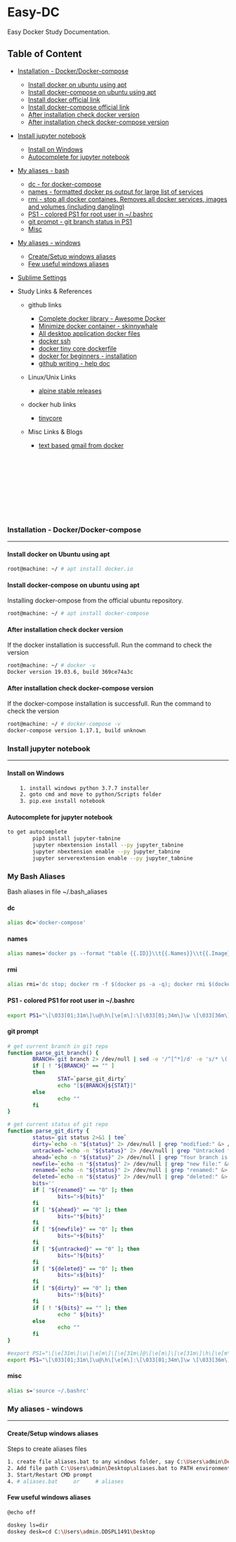 # Easy-DC
Easy Docker Study Documentation.

## Table of Content
* [Installation - Docker/Docker-compose](#installation)
  * [Install docker on ubuntu using apt](#install-ubuntu)
  * [Install docker-compose on ubuntu using apt](#install-ubuntu-dc)
  * [Install docker official link](https://docs.docker.com/engine/install/)
  * [Install docker-compose official link](https://docs.docker.com/compose/install/)
  * [After installation check docker version](#install-version)
  * [After installation check docker-compose version](#dc-install-version)

* [Install jupyter notebook](#install-jupyter-notebook)
  * [Install on Windows](#install-jupyter-notebook-windows)
  * [Autocomplete for jupyter notebook](#jupyter-notebook-autocomplete)
  
* [My aliases - bash](#mybashalias)
  * [dc - for docker-compose](#dc)
  * [names - formatted docker ps output for large list of services](#names)
  * [rmi - stop all docker containes. Removes all docker services, images and volumes (including dangling)](#rmi)
  * [PS1 - colored PS1 for root user in ~/.bashrc](#PS1)
  * [git prompt - git branch status in PS1](#PS1-git)
  * [Misc](#misc)
  
* [My aliases - windows](#mywindowsalias)
  * [Create/Setup windows aliases](#create-windows-alias)
  * [Few useful windows aliases](#my-windows-aliases)
  
* [Sublime Settings](https://github.com/ashfaqraj/easy-dc/blob/master/sublime-settings)

* Study Links & References
  * github links
    * [Complete docker library - Awesome Docker](https://github.com/veggiemonk/awesome-docker)
    * [Minimize docker container - skinnywhale](https://github.com/djosephsen/skinnywhale)
    * [All desktop application docker files](https://github.com/jessfraz/dockerfiles)
    * [docker ssh](https://github.com/jeroenpeeters/docker-ssh)
    * [docker tiny core dockerfile](https://github.com/tatsushid/docker-tinycore/blob/master/7.2/x86/Dockerfile)
    * [docker for beginners - installation](https://github.com/groda/big_data/blob/master/docker_for_beginners.md)    
    * [github writing - help doc](https://help.github.com/en/github/writing-on-github/basic-writing-and-formatting-syntax#headings)
    
  * Linux/Unix Links
    * [alpine stable releases](http://dl-cdn.alpinelinux.org/alpine/latest-stable/releases/x86_64/)
  
  * docker hub links
    * [tinycore](https://hub.docker.com/r/tatsushid/tinycore/)
    
  * Misc Links & Blogs
    * [text based gmail from docker](https://blog.jessfraz.com/post/docker-containers-on-the-desktop/)


<br></br><br></br><br></br><br></br>

[//]: # (comment: ###########################################################)
[//]: # (comment: docker installation starts here)
[//]: # (comment: ###########################################################)

### <a name='installation'>Installation - Docker/Docker-compose</a>
-----
#### <a name='install-ubuntu'>Install docker on Ubuntu using apt</a>
```bash
root@machine: ~/ # apt install docker.io
```

#### <a name='install-ubuntu-dc'>Install docker-compose on ubuntu using apt</a>
Installing docker-ompose from the official ubuntu repository.
```bash
root@machine: ~/ # apt install docker-compose
```

#### <a name='install-version'>After installation check docker version</a>
If the docker installation is successfull. Run the command to check the version
```bash
root@machine: ~/ # docker -v
Docker version 19.03.6, build 369ce74a3c
```

#### <a name='dc-install-version'>After installation check docker-compose version</a>
If the docker-compose installation is successfull. Run the command to check the version
```bash
root@machine: ~/ # docker-compose -v
docker-compose version 1.17.1, build unknown
```

[//]: # (comment: ###########################################################)
[//]: # (comment: jupyter notebook installation steps starts here)
[//]: # (comment: ###########################################################)

### <a name='install-jupyter-notebook'>Install jupyter notebook</a>
------
#### <a name='install-jupyter-notebook-windows'>Install on Windows</a>
```bash
	1. install windows python 3.7.7 installer
	2. goto cmd and move to python/Scripts folder
	3. pip.exe install notebook
```

#### <a name='jupyter-notebook-autocomplete'>Autocomplete for jupyter notebook</a>
```bash
to get autocomplete
		pip3 install jupyter-tabnine
		jupyter nbextension install --py jupyter_tabnine
		jupyter nbextension enable --py jupyter_tabnine
		jupyter serverextension enable --py jupyter_tabnine
```
  
[//]: # (comment: ###########################################################)
[//]: # (comment: My bash aliases starts here)
[//]: # (comment: ###########################################################)

### <a name='mybashalias'>My Bash Aliases</a>
Bash aliases in file ~/.bash_aliases

#### <a name='dc'>dc</a>
```bash
alias dc='docker-compose' 
```

#### <a name='names'>names</a>
```bash
alias names='docker ps --format "table {{.ID}}\\t{{.Names}}\\t{{.Image}}\\t{{.RunningFor}} ago\\t{{.Status}}\\t{{.Command}}"'
```

#### <a name='rmi'>rmi</a>
```bash
alias rmi='dc stop; docker rm -f $(docker ps -a -q); docker rmi $(docker images -q -a); docker volume rm $(docker volume ls -f dangling=true -q);'
```

#### <a name='PS1'>PS1 - colored PS1 for root user in ~/.bashrc</a>
```bash
export PS1="\[\033[01;31m\]\u@\h\[\e[m\]:\[\033[01;34m\]\w \[\033[36m\]\`parse_git_branch\`\[\e[m\]# "
```

#### <a name='PS1-git'>git prompt</a>
```bash
# get current branch in git repo
function parse_git_branch() {
        BRANCH=`git branch 2> /dev/null | sed -e '/^[^*]/d' -e 's/* \(.*\)/\1/'`
        if [ ! "${BRANCH}" == "" ]
        then
                STAT=`parse_git_dirty`
                echo "[${BRANCH}${STAT}]"
        else
                echo ""
        fi
}

# get current status of git repo
function parse_git_dirty {
        status=`git status 2>&1 | tee`
        dirty=`echo -n "${status}" 2> /dev/null | grep "modified:" &> /dev/null; echo "$?"`
        untracked=`echo -n "${status}" 2> /dev/null | grep "Untracked files" &> /dev/null; echo "$?"`
        ahead=`echo -n "${status}" 2> /dev/null | grep "Your branch is ahead of" &> /dev/null; echo "$?"`
        newfile=`echo -n "${status}" 2> /dev/null | grep "new file:" &> /dev/null; echo "$?"`
        renamed=`echo -n "${status}" 2> /dev/null | grep "renamed:" &> /dev/null; echo "$?"`
        deleted=`echo -n "${status}" 2> /dev/null | grep "deleted:" &> /dev/null; echo "$?"`
        bits=''
        if [ "${renamed}" == "0" ]; then
                bits=">${bits}"
        fi
        if [ "${ahead}" == "0" ]; then
                bits="*${bits}"
        fi
        if [ "${newfile}" == "0" ]; then
                bits="+${bits}"
        fi
        if [ "${untracked}" == "0" ]; then
                bits="?${bits}"
        fi
        if [ "${deleted}" == "0" ]; then
                bits="x${bits}"
        fi
        if [ "${dirty}" == "0" ]; then
                bits="!${bits}"
        fi
        if [ ! "${bits}" == "" ]; then
                echo " ${bits}"
        else
                echo ""
        fi
}

#export PS1="\[\e[31m\]\u\[\e[m\]\[\e[31m\]@\[\e[m\]\[\e[31m\]\h\[\e[m\]:\[\e[34m\]\w\[\e[m\] \[\e[36m\]\`parse_git_branch\`\[\e[m\]# "
export PS1="\[\033[01;31m\]\u@\h\[\e[m\]:\[\033[01;34m\]\w \[\033[36m\]\`parse_git_branch\`\[\e[m\]# "
```

#### <a name='misc'>misc</a>
```bash
alias s='source ~/.bashrc'
```


[//]: # (comment: ###########################################################)
[//]: # (comment: My windows aliases starts here)
[//]: # (comment: ###########################################################)

### <a name='mywindowsalias'>My aliases - windows</a>
------
#### <a name='create-windows-alias'>Create/Setup windows aliases</a>
Steps to create aliases files
```bash
1. create file aliases.bat to any windows folder, say C:\Users\admin\Desktop\aliases.bat
2. Add file path C:\Users\admin\Desktop\aliases.bat to PATH environment variable.
3. Start/Restart CMD prompt
4. # aliases.bat     or     # aliases
```

#### <a name='my-windows-aliases'>Few useful windows aliases</a>
```bash
@echo off

doskey ls=dir
doskey desk=cd C:\Users\admin.DDSPL1491\Desktop

```

